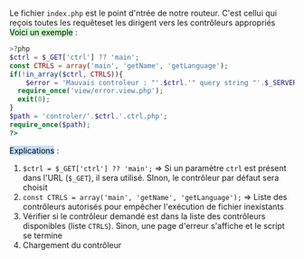 Le fichier `index.php` est le point d'ntrée de notre routeur. C'est cellui qui reçois toutes les requêteset les dirigent vers les contrôleurs appropriés
<mark style="background: #BBFABBA6;">Voici un exemple</mark> :
```PHP
>?php
$ctrl = $_GET['ctrl'] ?? 'main';
const CTRLS = array('main', 'getName', 'getLanguage');
if(!in_array($ctrl, CTRLS)){
	$error = 'Mauvais controleur : "'.$ctrl.'" query string "'.$_SERVER['QUERY_STRING'].'"';
  require_once('view/error.view.php');
  exit(0);
}
$path = 'controler/'.$ctrl.'.ctrl.php';
require_once($path);
?>
```

<mark style="background: #ADCCFFA6;">Explications</mark> :
1. ``$ctrl = $_GET['ctrl'] ?? 'main';`` ⇒ Si un paramètre `ctrl` est présent dans l'URL (`$_GET`), il sera utilisé. SInon, le contrôleur par défaut sera choisit
2. `const CTRLS = array('main', 'getName', 'getLanguage');` ⇒ Liste des contrôleurs autorisés pour empêcher l'exécution de fichier inexistants
3. Vérifier si le contrôleur demandé est dans la liste des contrôleurs disponibles (liste `CTRLS`). Sinon, une page d'erreur s'affiche et le script se termine
4. Chargement du contrôleur